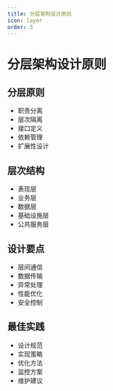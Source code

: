 ```yaml
---
title: 分层架构设计原则
icon: layer
order: 3
---
```


# 分层架构设计原则

## 分层原则
- 职责分离
- 层次隔离
- 接口定义
- 依赖管理
- 扩展性设计

## 层次结构
- 表现层
- 业务层
- 数据层
- 基础设施层
- 公共服务层

## 设计要点
- 层间通信
- 数据传输
- 异常处理
- 性能优化
- 安全控制

## 最佳实践
- 设计规范
- 实现策略
- 优化方法
- 监控方案
- 维护建议
